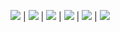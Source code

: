 ![](https://meeweel.pserver.ru/gif/previews/previewKanbanboard.gif) | 
![](https://meeweel.pserver.ru/gif/previews/previewCarlist.gif) | 
![](https://meeweel.pserver.ru/gif/previews/previewTiktaktoe.gif) | 
![](https://meeweel.pserver.ru/gif/previews/previewNewstape.gif) | 
![](https://meeweel.pserver.ru/gif/previews/previewMovingcar.gif) | 
![](https://meeweel.pserver.ru/gif/previews/previewMivieslist.gif)
